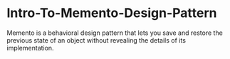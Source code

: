 # Intro-To-Memento-Design-Pattern
Memento is a behavioral design pattern that lets you save and restore the previous state of an object without revealing the details of its implementation.
